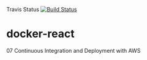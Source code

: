 Travis Status [![Build Status](https://app.travis-ci.com/samscodes/docker-react.svg?branch=master)](https://app.travis-ci.com/samscodes/docker-react)

# docker-react

07 Continuous Integration and Deployment with AWS
